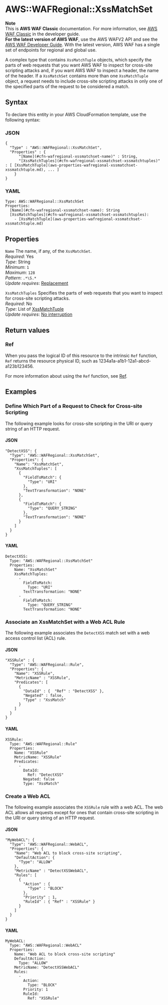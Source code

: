 # AWS::WAFRegional::XssMatchSet<a name="aws-resource-wafregional-xssmatchset"></a>

**Note**  
This is **AWS WAF Classic** documentation\. For more information, see [AWS WAF Classic](https://docs.aws.amazon.com/waf/latest/developerguide/classic-waf-chapter.html) in the developer guide\.  
 **For the latest version of AWS WAF**, use the AWS WAFV2 API and see the [AWS WAF Developer Guide](https://docs.aws.amazon.com/waf/latest/developerguide/waf-chapter.html)\. With the latest version, AWS WAF has a single set of endpoints for regional and global use\. 

A complex type that contains `XssMatchTuple` objects, which specify the parts of web requests that you want AWS WAF to inspect for cross\-site scripting attacks and, if you want AWS WAF to inspect a header, the name of the header\. If a `XssMatchSet` contains more than one `XssMatchTuple` object, a request needs to include cross\-site scripting attacks in only one of the specified parts of the request to be considered a match\.

## Syntax<a name="aws-resource-wafregional-xssmatchset-syntax"></a>

To declare this entity in your AWS CloudFormation template, use the following syntax:

### JSON<a name="aws-resource-wafregional-xssmatchset-syntax.json"></a>

```
{
  "Type" : "AWS::WAFRegional::XssMatchSet",
  "Properties" : {
      "[Name](#cfn-wafregional-xssmatchset-name)" : String,
      "[XssMatchTuples](#cfn-wafregional-xssmatchset-xssmatchtuples)" : [ [XssMatchTuple](aws-properties-wafregional-xssmatchset-xssmatchtuple.md), ... ]
    }
}
```

### YAML<a name="aws-resource-wafregional-xssmatchset-syntax.yaml"></a>

```
Type: AWS::WAFRegional::XssMatchSet
Properties: 
  [Name](#cfn-wafregional-xssmatchset-name): String
  [XssMatchTuples](#cfn-wafregional-xssmatchset-xssmatchtuples): 
    - [XssMatchTuple](aws-properties-wafregional-xssmatchset-xssmatchtuple.md)
```

## Properties<a name="aws-resource-wafregional-xssmatchset-properties"></a>

`Name`  <a name="cfn-wafregional-xssmatchset-name"></a>
The name, if any, of the `XssMatchSet`\.  
*Required*: Yes  
*Type*: String  
*Minimum*: `1`  
*Maximum*: `128`  
*Pattern*: `.*\S.*`  
*Update requires*: [Replacement](https://docs.aws.amazon.com/AWSCloudFormation/latest/UserGuide/using-cfn-updating-stacks-update-behaviors.html#update-replacement)

`XssMatchTuples`  <a name="cfn-wafregional-xssmatchset-xssmatchtuples"></a>
Specifies the parts of web requests that you want to inspect for cross\-site scripting attacks\.  
*Required*: No  
*Type*: List of [XssMatchTuple](aws-properties-wafregional-xssmatchset-xssmatchtuple.md)  
*Update requires*: [No interruption](https://docs.aws.amazon.com/AWSCloudFormation/latest/UserGuide/using-cfn-updating-stacks-update-behaviors.html#update-no-interrupt)

## Return values<a name="aws-resource-wafregional-xssmatchset-return-values"></a>

### Ref<a name="aws-resource-wafregional-xssmatchset-return-values-ref"></a>

 When you pass the logical ID of this resource to the intrinsic `Ref` function, `Ref` returns the resource physical ID, such as 1234a1a\-a1b1\-12a1\-abcd\-a123b123456\.

For more information about using the `Ref` function, see [Ref](https://docs.aws.amazon.com/AWSCloudFormation/latest/UserGuide/intrinsic-function-reference-ref.html)\.

## Examples<a name="aws-resource-wafregional-xssmatchset--examples"></a>

### Define Which Part of a Request to Check for Cross\-site Scripting<a name="aws-resource-wafregional-xssmatchset--examples--Define_Which_Part_of_a_Request_to_Check_for_Cross-site_Scripting"></a>

The following example looks for cross\-site scripting in the URI or query string of an HTTP request\.

#### JSON<a name="aws-resource-wafregional-xssmatchset--examples--Define_Which_Part_of_a_Request_to_Check_for_Cross-site_Scripting--json"></a>

```
"DetectXSS": {
  "Type": "AWS::WAFRegional::XssMatchSet",
  "Properties": {
    "Name": "XssMatchSet",
    "XssMatchTuples": [
      {
        "FieldToMatch": {
          "Type": "URI"
        },
        "TextTransformation": "NONE"
      },
      {
        "FieldToMatch": {
          "Type": "QUERY_STRING"
        },
        "TextTransformation": "NONE"
      }
    ]
  }
}
```

#### YAML<a name="aws-resource-wafregional-xssmatchset--examples--Define_Which_Part_of_a_Request_to_Check_for_Cross-site_Scripting--yaml"></a>

```
DetectXSS: 
  Type: "AWS::WAFRegional::XssMatchSet"
  Properties: 
    Name: "XssMatchSet"
    XssMatchTuples: 
      - 
        FieldToMatch: 
          Type: "URI"
        TextTransformation: "NONE"
      - 
        FieldToMatch: 
          Type: "QUERY_STRING"
        TextTransformation: "NONE"
```

### Associate an XssMatchSet with a Web ACL Rule<a name="aws-resource-wafregional-xssmatchset--examples--Associate_an_XssMatchSet_with_a_Web_ACL_Rule"></a>

The following example associates the `DetectXSS` match set with a web access control list \(ACL\) rule\.

#### JSON<a name="aws-resource-wafregional-xssmatchset--examples--Associate_an_XssMatchSet_with_a_Web_ACL_Rule--json"></a>

```
"XSSRule" : {
  "Type": "AWS::WAFRegional::Rule",
  "Properties": {
    "Name": "XSSRule",
    "MetricName" : "XSSRule",
    "Predicates": [
      {
        "DataId" : {  "Ref" : "DetectXSS" },
        "Negated" : false,
        "Type" : "XssMatch"
      }
    ]
  }
}
```

#### YAML<a name="aws-resource-wafregional-xssmatchset--examples--Associate_an_XssMatchSet_with_a_Web_ACL_Rule--yaml"></a>

```
XSSRule: 
  Type: "AWS::WAFRegional::Rule"
  Properties: 
    Name: "XSSRule"
    MetricName: "XSSRule"
    Predicates: 
      - 
        DataId: 
          Ref: "DetectXSS"
        Negated: false
        Type: "XssMatch"
```

### Create a Web ACL<a name="aws-resource-wafregional-xssmatchset--examples--Create_a_Web_ACL"></a>

The following example associates the `XSSRule` rule with a web ACL\. The web ACL allows all requests except for ones that contain cross\-site scripting in the URI or query string of an HTTP request\.

#### JSON<a name="aws-resource-wafregional-xssmatchset--examples--Create_a_Web_ACL--json"></a>

```
"MyWebACL": {
  "Type": "AWS::WAFRegional::WebACL",
  "Properties": {
    "Name": "Web ACL to block cross-site scripting",
    "DefaultAction": {
      "Type": "ALLOW"
    },
    "MetricName" : "DetectXSSWebACL",
    "Rules": [
      {
        "Action" : {
          "Type" : "BLOCK"
        },
        "Priority" : 1,
        "RuleId" : { "Ref" : "XSSRule" }
      }
    ]
  }
}
```

#### YAML<a name="aws-resource-wafregional-xssmatchset--examples--Create_a_Web_ACL--yaml"></a>

```
MyWebACL: 
  Type: "AWS::WAFRegional::WebACL"
  Properties: 
    Name: "Web ACL to block cross-site scripting"
    DefaultAction: 
      Type: "ALLOW"
    MetricName: "DetectXSSWebACL"
    Rules: 
      - 
        Action: 
          Type: "BLOCK"
        Priority: 1
        RuleId: 
          Ref: "XSSRule"
```